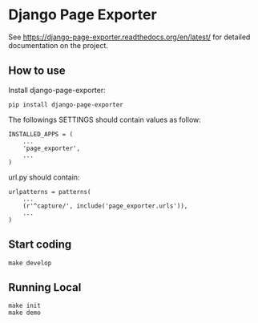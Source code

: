 Django Page Exporter
==============================

See https://django-page-exporter.readthedocs.org/en/latest/ for detailed documentation on the project.


How to use
----------
Install django-page-exporter:

    pip install django-page-exporter


The followings SETTINGS should contain values as follow:

    INSTALLED_APPS = (
        ...
        'page_exporter',
        ...
    )

url.py should contain:

    urlpatterns = patterns(
        ...
        (r'^capture/', include('page_exporter.urls')),
        ...
    )


Start coding
------------


    make develop



Running Local
-------------

    make init
    make demo
